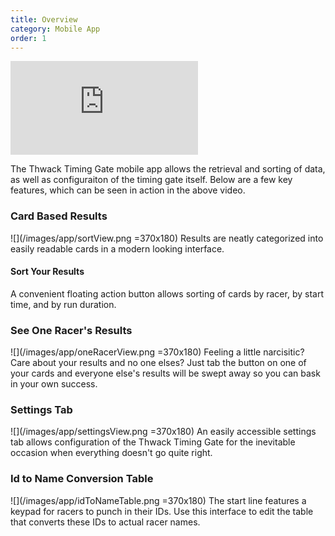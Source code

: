 ```yaml
---
title: Overview
category: Mobile App
order: 1
---
```


<div class="video_wrapper">
  <iframe src="https://www.youtube.com/embed/TYNzY31ogd4?rel=0&modestbranding=1&showinfo=0" frameborder="0" allowfullscreen></iframe>
</div>

The Thwack Timing Gate mobile app allows the retrieval and sorting of data, as well as configuraiton of the timing gate itself. Below are a few key features, which can be seen in action in the above video.

### Card Based Results
![](/images/app/sortView.png =370x180)
Results are neatly categorized into easily readable cards in a modern looking interface.

#### Sort Your Results
A convenient floating action button allows sorting of cards by racer, by start time, and by run duration.

### See One Racer's Results
![](/images/app/oneRacerView.png =370x180)
Feeling a little narcisitic? Care about your results and no one elses? Just tab the button on one of your cards and everyone else's results will be swept away so you can bask in your own success.

### Settings Tab
![](/images/app/settingsView.png =370x180)
An easily accessible settings tab allows configuration of the Thwack Timing Gate for the inevitable occasion when everything doesn't go quite right.

### Id to Name Conversion Table
![](/images/app/idToNameTable.png =370x180)
The start line features a keypad for racers to punch in their IDs. Use this interface to edit the table that converts these IDs to actual racer names.
